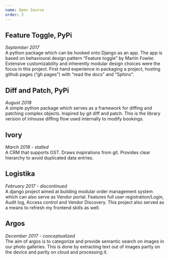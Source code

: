 ```yaml
---
name: Open Source
order: 3
---
```


## Feature Toggle, PyPi
_September 2017_  
A python package which can be hooked onto Django as an app. The app is based on behavioural design pattern “Feature toggle” by Martin Fowler. Extensive customizability and inherently modular design choices were the focus in this project. First hand experience in packaging a project, hosting github pages (“gh pages”) with “read the docs” and “Sphinx”.

## Diff and Patch, PyPi
_August 2018_  
A simple python package which serves as a framework for diffing and patching complex objects. Inspired by git diff and patch. This is the library version of inhouse diffing flow used internally to modify bookings.

## Ivory 
_March 2018 - stalled_  
A CRM that supports GST. Draws inspirations from git. Provides clear hierarchy to avoid duplicated data entries. 

## Logistika 
_February 2017 - discontinued_  
A django project aimed at building modular order management system which can also serve as Vendor portal. Features full user registration/Login, Audit log, Access control and Vendor Discovery. This project also served as a  means to refresh my frontend skills as well.

## Argos  
_December 2017 - conceptualized_  
The aim of argos is to categorize and provide semantic search on images in our photo galleries. This is done by extracting text out of images partly on the device and partly on cloud and processing it.